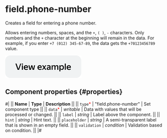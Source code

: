 # field.phone-number

Creates a field for entering a phone number.

Allows entering numbers, spaces, and the `+`, `( )`, `-` characters. Only numbers and the `+` character at the beginning will remain in the data. For example, if you enter `+7 (012) 345-67-89`, the data gets the `+70123456789` value.

[![image](../_images/buttons/view-example.svg)](https://clck.ru/asSY2)

## Component properties {#properties}

#|
|| **Name** | **Type** | **Description** ||
|| `type`<span style="color: red">\*</span> | "field.phone-number" | Set component type ||
|| `data`<span style="color: red">\*</span> | _writable_ | Data with values that will be processed or changed. ||
|| `label` | _string_ | Label above the component. ||
|| `hint` | _string_ | Hint text. ||
|| `placeholder` | _string_ | A semi-transparent label that is shown in an empty field. ||
|| `validation` | _condition_ | Validation based on condition. ||
|#
